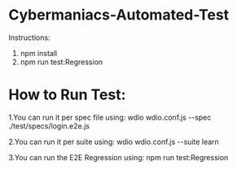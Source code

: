 # Cybermaniacs-Automated-Test
Instructions:
1. npm install
2. npm run test:Regression

# How to Run Test:
1.You can run it per spec file using:
wdio wdio.conf.js --spec ./test/specs/login.e2e.js

2.You can run it per suite using:
wdio wdio.conf.js --suite learn

3.You can run the E2E Regression using:
npm run test:Regression